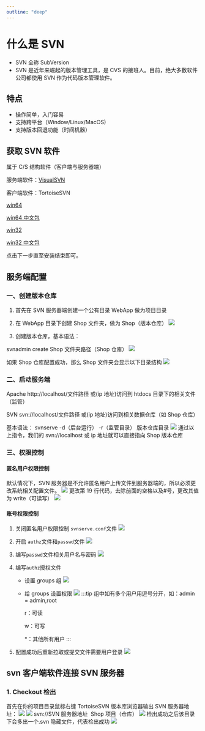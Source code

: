 ```yaml
---
outline: "deep"
---
```


# 什么是 SVN

- SVN 全称 SubVersion
- SVN 是近年来崛起的版本管理工具，是 CVS 的接班人。目前，绝大多数软件公司都使用 SVN 作为代码版本管理软件。

## 特点

- 操作简单，入门容易
- 支持跨平台（Window/Linux/MacOS)
- 支持版本回退功能（时间机器）

## 获取 SVN 软件

属于 C/S 结构软件（客户端与服务器端）

服务端软件：[VisualSVN](https://gitee.com/mao-118/utools-filebed/raw/master/svn/VisualSVN-Server-2.7.7.msi)

客户端软件：TortoiseSVN

[win64](https://gitee.com/mao-118/utools-filebed/raw/master/svn/TortoiseSVN-1.8.10.26129-x64-svn-1.8.11.msi)

[win64 中文包](https://gitee.com/mao-118/utools-filebed/raw/master/svn/LanguagePack_1.8.10.26129-x64-zh_CN.msi)

[win32](https://gitee.com/mao-118/utools-filebed/raw/master/svn/TortoiseSVN-1.8.10.26129-win32-svn-1.8.11.msi)

[win32 中文包](https://gitee.com/mao-118/utools-filebed/raw/master/svn/LanguagePack_1.8.10.26129-win32-zh_CN.msi)

点击下一步直至安装结束即可。

## 服务端配置

### 一、创建版本仓库

1. 首先在 SVN 服务器端创建一个公有目录 WebApp 做为项目目录

2. 在 WebApp 目录下创建 Shop 文件夹，做为 Shop（版本仓库）
   ![](./static/images/1.png)

3. 创建版本仓库，基本语法：

svnadmin create Shop 文件夹路径（Shop 仓库）
![](./static/images/2.png)

如果 Shop 仓库配置成功，那么 Shop 文件夹会显示以下目录结构
![](./static/images/3.png)

### 二、启动服务端

Apache http://localhost/文件路径 或(ip 地址)访问到 htdocs 目录下的相关文件（监管）

SVN svn://localhost/文件路径 或(ip 地址)访问到相关数据仓库（如 Shop 仓库）

基本语法：
svnserve -d（后台运行） -r（监管目录） 版本仓库目录
![](./static/images/4.png)
通过以上指令，我们的 svn://localhost 或 ip 地址就可以直接指向 Shop 版本仓库

### 三、权限控制

#### 匿名用户权限控制

默认情况下，SVN 服务器是不允许匿名用户上传文件到服务器端的，所以必须更改系统相关配置文件。
![](./static/images/5.png)
更改第 19 行代码，去除前面的空格以及#号，更改其值为 write（可读写）
![](./static/images/6.png)

#### 账号权限控制

1. 关闭匿名用户权限控制 `svnserve.conf`文件
   ![](./static/images/22.png)
2. 开启 `authz`文件和`passwd`文件
   ![](./static/images/23.png)
3. 编写`passwd`文件相关用户名与密码
   ![](./static/images/24.png)
4. 编写`authz`授权文件

   - 设置 groups 组
     ![](./static/images/25.png)
   - 给 groups 设置权限
     ![](./static/images/26.png)
     :::tip
     组中如有多个用户用逗号分开，如：admin = admin,root

     r：可读

     w：可写

     \*：其他所有用户
     :::

5. 配置成功后重新拉取或提交文件需要用户登录
   ![](./static/images/27.png)

## svn 客户端软件连接 SVN 服务器

### 1. Checkout 检出

首先在你的项目目录鼠标右键 TortoiseSVN 版本库浏览器输出 SVN 服务器地址：
![](./static/images/10.png)
![](./static/images/7.png)
svn://SVN 服务器地址  Shop 项目（仓库）
![](./static/images/8.png)
检出成功之后该目录下会多出一个.svn 隐藏文件，代表检出成功
![](./static/images/9.png)
